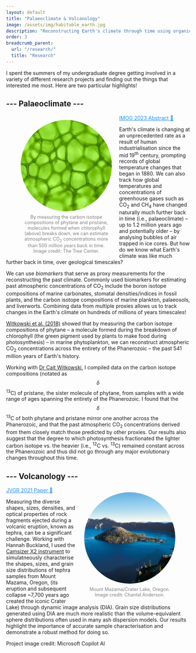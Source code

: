 ```yaml
---
layout: default
title: "Palaeoclimate & Volcanology"
image: /assets/img/habitable_earth.jpg
description: "Reconstructing Earth's climate through time using organic biomarkers, and analysing the shapes and sizes of volanic tephra."
order: 3
breadcrumb_parent: 
  url: "/research/"
  title: "Research"
---
```


I spent the summers of my undergraduate degree getting involved in a variety of different research projects and finding out the things that interested me most. Here are two particular highlights!

## --- Palaeoclimate ---
<a href="{{ '/assets/publications/Witkowski-2023-Isotope_discrimination_across_the_Phanerozoic.pdf' | relative_url }}" style="color: #1E90FF" target="_blank">
  IMOG 2023 Abstract 📄
</a>

<figure style="float: left; margin-right: 20px; margin-bottom: 10px; text-align: center; width: 250px;">
  <img src="/assets/img/chlorophyll.jpg" alt="Chlorophyll"
       style="width: 250px; height: 250px; object-fit: cover; border-radius: 50%;">
  <figcaption style="font-size: 0.9em; color: gray; margin-top: 5px;">
    By measuring the carbon isotope compositions of phytane and pristane, molecules formed when chlorophyll (above) breaks down, we can estimate atmospheric CO<sub>2</sub> concentrations more than 500 million years back in time. Image credit: The Tree Center.
  </figcaption>
</figure>

Earth's climate is changing at an unprecedented rate as a result of human industrialisation since the mid 19<sup>th</sup> century, prompting records of global temperature changes that began in 1880. We can also track how global temperatures and concentrations of greenhouse gases such as CO<sub>2</sub> and CH<sub>4</sub> have changed naturally much further back in time (i.e., palaeoclimate) – up to 1.2 million years ago and potentially older – by analysing bubbles of air trapped in ice cores. But how do we know what Earth's climate was like much further back in time, over geological timescales?

We can use *biomarkers* that serve as proxy measurements for the reconstructing the past climate. Commonly used biomarkers for estimating past atmospheric concentrations of CO<sub>2</sub> include the boron isotope compositions of marine carbonates, stomatal densities/indices in fossil plants, and the carbon isotope compositions of marine plankton, palaeosols, and liverworts. Combining data from multiple proxies allows us to track changes in the Earth's climate on hundreds of millions of years timescales!

[Witkowski et al. (2018)](https://www.science.org/doi/full/10.1126/sciadv.aat4556) showed that by measuring the carbon isotope compositions of phytane – a molecule formed during the breakdown of chlorophyll (the green pigment used by plants to make food during photosynthesis) – in marine phytoplankton, we can reconstruct atmospheric CO<sub>2</sub> concentrations across the entirety of the Phanerozoic – the past 541 million years of Earth's history.

Working with [Dr Cait Witkowski](https://www.bristol.ac.uk/people/person/Caitlyn-Witkowski-d5e25fa0-0c48-41fd-b1bb-a62e01aca2f7/), I compiled data on the carbon isotope compositions (notated as $$\delta$$<sup>13</sup>C) of pristane, the sister molecule of phytane, from samples with a wide range of ages spanning the entirety of the Phanerozoic. I found that the $$\delta$$<sup>13</sup>C of both phytane and pristane mirror one another across the Phanerozoic, and that the past atmospheric CO<sub>2</sub> concentrations derived from them closely match those predicted by other proxies. Our results also suggest that the degree to which photosynthesis fractionated the lighter carbon isotope vs. the heavier (i.e., <sup>12</sup>C vs. <sup>13</sup>C) remained constant across the Phanerozoic and thus did not go through any major evolutionary changes throughout this time.


## --- Volcanology ---
<a href="{{ '/assets/publications/Buckland-2021-Measuring_the_size_of_non_spherical_particles.pdf' | relative_url }}" style="color: #1E90FF" target="_blank">
  JVGR 2021 Paper 📄
</a>

<figure style="float: right; margin-left: 20px; margin-bottom: 10px; text-align: center; width: 250px;">
  <img src="/assets/img/crater_lake.jpg" alt="Crater Lake"
       style="width: 250px; height: 250px; object-fit: cover; border-radius: 50%;">
  <figcaption style="font-size: 0.9em; color: gray; margin-top: 5px;">
    Mount Mazama/Crater Lake, Oregon. Image credit: Chantal Anderson.
  </figcaption>
</figure>

Measuring the diverse shapes, sizes, densities, and optical properties of rock fragments ejected during a volcanic eruption, known as tephra, can be a significant challenge. Working with Hannah Buckland, I used the [Camsizer X2 instrument](https://www.microtrac.com/products/particle-size-shape-analysis/dynamic-image-analysis/camsizer-x2/?utm_term=&utm_campaign=Microtrac+-+EN+-+DSA+-+%5BVV%5D+-+%5BBBREV!%5D&utm_source=adwords&utm_medium=ppc&hsa_acc=8221357699&hsa_cam=22604798624&hsa_grp=181671637842&hsa_ad=754681974664&hsa_src=g&hsa_tgt=dsa-2424489322031&hsa_kw=&hsa_mt=&hsa_net=adwords&hsa_ver=3&gad_source=1&gad_campaignid=22604798624&gbraid=0AAAAAD_ZKWVdZ6ZhjBgpIfDFgfu1Cm0di&gclid=Cj0KCQjwwsrFBhD6ARIsAPnUFD3duP6JpkmSckvHc8891dLgmC9K-Mm7E1-EQ2KCbOtqVW-tDfhyCloaAoomEALw_wcB) to simulatneously characterise the shapes, sizes, and grain size distributions of tephra samples from Mount Mazama, Oregon, (its eruption and subsequent collapse ~7,700 years ago created the iconic Crater Lake) through dynamic image analysis (DIA). Grain size distributions generated using DIA are much more realistic than the volume-equivalent sphere distributions often used in many ash dispersion models. Our results highlight the importance of accurate sample characterisation and demonstrate a robust method for doing so.

<span class="image-credit">Project image credit: Microsoft Copilot AI</span>

<div style="clear: both;"></div>